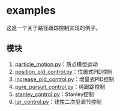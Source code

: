 # examples

这是一个关于路径跟踪控制实现的例子。

## 模块

1. [particle_motion.py](./particle_motion.py)：质点模型运动
2. [position_pid_control.py](./position_pid_control.py)：位置式PID控制
3. [increase_pid_control.py](./increase_pid_control.py)：增量式PID控制
4. [pure_pursuit_control.py](./pure_pursuit_control.py)：纯跟踪控制
5. [stanley_control.py](./stanley_control.py)：Stanley控制
6. [lqr_control.py](./lqr_control.py)：线性二次型调节控制
